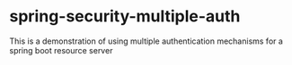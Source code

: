 # spring-security-multiple-auth
This is a demonstration of using multiple authentication mechanisms for a spring boot resource server
